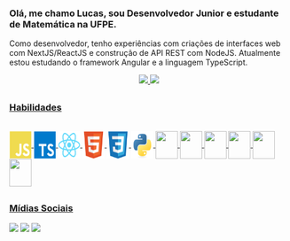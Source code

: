 ### Olá, me chamo Lucas, sou Desenvolvedor Junior e estudante de Matemática na UFPE. 


Como desenvolvedor, tenho experiências com criações de interfaces web com NextJS/ReactJS e construção de API REST com NodeJS.
Atualmente estou estudando o framework Angular e a linguagem TypeScript.

<div align="center">
  <a href="https://github.com/forlucashenrique">
  <img height="180em" src="github-readme-stats-three-xi-79.vercel.app/api?username=forlucashenrique&show_icons=true&theme=dark&include_all_commits=true"/>
  <img height="180em" src="github-readme-stats-three-xi-79.vercel.app/api/top-langs/?username=forlucashenrique&layout=compact&langs_count=7&theme=dark"/>
</div>

 ##
 
 ### Habilidades
 <div style="display: inline_block"><br>
  <img align="center" height="50" width="40" src="https://raw.githubusercontent.com/devicons/devicon/master/icons/javascript/javascript-plain.svg">
  <img align="center" height="50" width="40" src="https://raw.githubusercontent.com/devicons/devicon/master/icons/typescript/typescript-plain.svg">
  <img align="center" height="50" width="40" src="https://raw.githubusercontent.com/devicons/devicon/master/icons/react/react-original.svg">
  <img align="center" height="50" width="40" src="https://raw.githubusercontent.com/devicons/devicon/master/icons/html5/html5-original.svg">
  <img align="center" height="50" width="40" src="https://raw.githubusercontent.com/devicons/devicon/master/icons/css3/css3-original.svg">
  <img align="center" height="50" width="40" src="https://raw.githubusercontent.com/devicons/devicon/master/icons/python/python-original.svg">
  <img align="center" height="50" width="40" src="https://cdn.jsdelivr.net/gh/devicons/devicon/icons/nextjs/nextjs-original-wordmark.svg" />
  <img align="center" height="50" width="40" src="https://cdn.jsdelivr.net/gh/devicons/devicon/icons/angularjs/angularjs-plain.svg" />
  <img align="center" height="50" width="40" src="https://cdn.jsdelivr.net/gh/devicons/devicon/icons/sass/sass-original.svg" />
  <img align="center" height="50" width="40" src="https://cdn.jsdelivr.net/gh/devicons/devicon/icons/nodejs/nodejs-original-wordmark.svg" />
  <img align="center" height="50" width="40" src="https://cdn.jsdelivr.net/gh/devicons/devicon/icons/postgresql/postgresql-original-wordmark.svg" />
  <img align="center" height="50" width="40" src="https://cdn.jsdelivr.net/gh/devicons/devicon/icons/mysql/mysql-original-wordmark.svg" />
</div>

##

### Mídias Sociais
<div>
  <a href="https://www.linkedin.com/in/lucas-henrique-802576184" target="_blank"><img src="https://img.shields.io/badge/LinkedIn-0077B5?style=for-the-badge&logo=linkedin&logoColor=white"/></a>
  <a href="https://www.instagram.com/lucashenriqi/" target="_blank"><img src="https://img.shields.io/badge/Instagram-E4405F?style=for-the-badge&logo=instagram&logoColor=white"/></a>
  <a href="https://play.google.com/store/apps/developer?id=lucas.dev" target="_blank"><img src="https://img.shields.io/badge/Google_Play-%EA4335?style=for-the-badge&logo=google-play&logoColor=white" target="_blank"></a>
</div>
 
<!--
**forlucashenrique/forlucashenrique** is a ✨ _special_ ✨ repository because its `README.md` (this file) appears on your GitHub profile.

Here are some ideas to get you started:

- 🔭 I’m currently working on ...
- 🌱 I’m currently learning ...
- 👯 I’m looking to collaborate on ...
- 🤔 I’m looking for help with ...
- 💬 Ask me about ...
- 📫 How to reach me: ...
- 😄 Pronouns: ...
- ⚡ Fun fact: ...
-->
